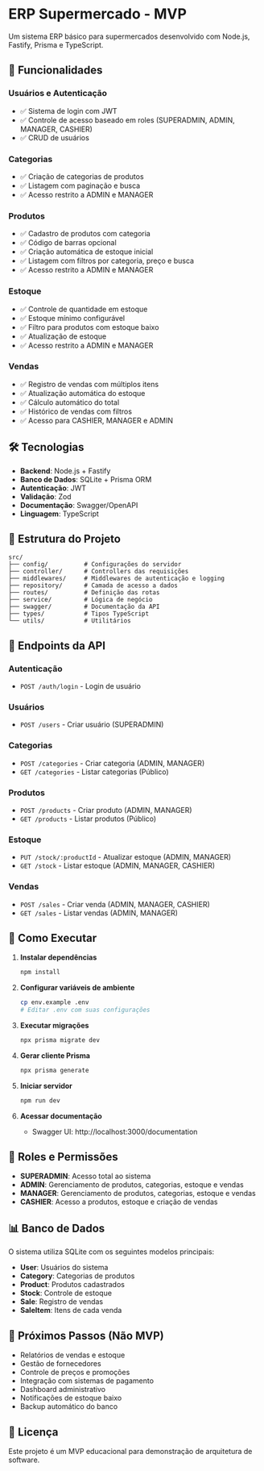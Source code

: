 # ERP Supermercado - MVP

Um sistema ERP básico para supermercados desenvolvido com Node.js, Fastify, Prisma e TypeScript.

## 🚀 Funcionalidades

### Usuários e Autenticação
- ✅ Sistema de login com JWT
- ✅ Controle de acesso baseado em roles (SUPERADMIN, ADMIN, MANAGER, CASHIER)
- ✅ CRUD de usuários

### Categorias
- ✅ Criação de categorias de produtos
- ✅ Listagem com paginação e busca
- ✅ Acesso restrito a ADMIN e MANAGER

### Produtos
- ✅ Cadastro de produtos com categoria
- ✅ Código de barras opcional
- ✅ Criação automática de estoque inicial
- ✅ Listagem com filtros por categoria, preço e busca
- ✅ Acesso restrito a ADMIN e MANAGER

### Estoque
- ✅ Controle de quantidade em estoque
- ✅ Estoque mínimo configurável
- ✅ Filtro para produtos com estoque baixo
- ✅ Atualização de estoque
- ✅ Acesso restrito a ADMIN e MANAGER

### Vendas
- ✅ Registro de vendas com múltiplos itens
- ✅ Atualização automática do estoque
- ✅ Cálculo automático do total
- ✅ Histórico de vendas com filtros
- ✅ Acesso para CASHIER, MANAGER e ADMIN

## 🛠️ Tecnologias

- **Backend**: Node.js + Fastify
- **Banco de Dados**: SQLite + Prisma ORM
- **Autenticação**: JWT
- **Validação**: Zod
- **Documentação**: Swagger/OpenAPI
- **Linguagem**: TypeScript

## 📁 Estrutura do Projeto

```
src/
├── config/          # Configurações do servidor
├── controller/      # Controllers das requisições
├── middlewares/     # Middlewares de autenticação e logging
├── repository/      # Camada de acesso a dados
├── routes/          # Definição das rotas
├── service/         # Lógica de negócio
├── swagger/         # Documentação da API
├── types/           # Tipos TypeScript
└── utils/           # Utilitários
```

## 🔐 Endpoints da API

### Autenticação
- `POST /auth/login` - Login de usuário

### Usuários
- `POST /users` - Criar usuário (SUPERADMIN)

### Categorias
- `POST /categories` - Criar categoria (ADMIN, MANAGER)
- `GET /categories` - Listar categorias (Público)

### Produtos
- `POST /products` - Criar produto (ADMIN, MANAGER)
- `GET /products` - Listar produtos (Público)

### Estoque
- `PUT /stock/:productId` - Atualizar estoque (ADMIN, MANAGER)
- `GET /stock` - Listar estoque (ADMIN, MANAGER, CASHIER)

### Vendas
- `POST /sales` - Criar venda (ADMIN, MANAGER, CASHIER)
- `GET /sales` - Listar vendas (ADMIN, MANAGER)

## 🚀 Como Executar

1. **Instalar dependências**
   ```bash
   npm install
   ```

2. **Configurar variáveis de ambiente**
   ```bash
   cp env.example .env
   # Editar .env com suas configurações
   ```

3. **Executar migrações**
   ```bash
   npx prisma migrate dev
   ```

4. **Gerar cliente Prisma**
   ```bash
   npx prisma generate
   ```

5. **Iniciar servidor**
   ```bash
   npm run dev
   ```

6. **Acessar documentação**
   - Swagger UI: http://localhost:3000/documentation

## 🔑 Roles e Permissões

- **SUPERADMIN**: Acesso total ao sistema
- **ADMIN**: Gerenciamento de produtos, categorias, estoque e vendas
- **MANAGER**: Gerenciamento de produtos, categorias, estoque e vendas
- **CASHIER**: Acesso a produtos, estoque e criação de vendas

## 📊 Banco de Dados

O sistema utiliza SQLite com os seguintes modelos principais:

- **User**: Usuários do sistema
- **Category**: Categorias de produtos
- **Product**: Produtos cadastrados
- **Stock**: Controle de estoque
- **Sale**: Registro de vendas
- **SaleItem**: Itens de cada venda

## 🔄 Próximos Passos (Não MVP)

- Relatórios de vendas e estoque
- Gestão de fornecedores
- Controle de preços e promoções
- Integração com sistemas de pagamento
- Dashboard administrativo
- Notificações de estoque baixo
- Backup automático do banco

## 📝 Licença

Este projeto é um MVP educacional para demonstração de arquitetura de software.

